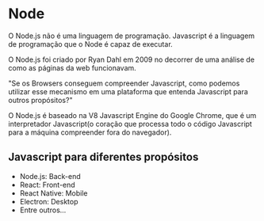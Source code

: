 # Node
O Node.js não é uma linguagem de programação. Javascript é a linguagem de programação que o Node é capaz de executar.

O Node.js foi criado por Ryan Dahl em 2009 no decorrer de uma análise de como as páginas da web funcionavam.

"Se os Browsers conseguem compreender Javascript, como podemos utilizar esse mecanismo em uma plataforma que entenda Javascript para outros propósitos?"

O Node.js é baseado na V8 Javascript Engine do Google Chrome, que é um interpretador Javascript(o coração que processa todo o código Javascript para a máquina compreender fora do navegador).

## Javascript para diferentes propósitos

- Node.js: Back-end
- React: Front-end
- React Native: Mobile
- Electron: Desktop
- Entre outros...